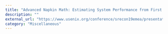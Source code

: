```yaml
---
title: "Advanced Napkin Math: Estimating System Performance from First Principles"
description: ""
external_url: "https://www.usenix.org/conference/srecon19emea/presentation/eskildsen"
category: "Miscellaneous"
---
```

